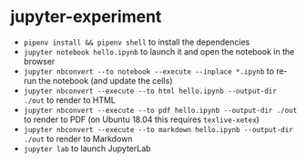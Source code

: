 # jupyter-experiment

* `pipenv install && pipenv shell` to install the dependencies
* `jupyter notebook hello.ipynb` to launch it and open the notebook in the browser
* `jupyter nbconvert --to notebook --execute --inplace *.ipynb` to re-run the notebook (and update the cells)
* `jupyter nbconvert --execute --to html hello.ipynb --output-dir ./out` to render to HTML
* `jupyter nbconvert --execute --to pdf hello.ipynb --output-dir ./out` to render to PDF (on Ubuntu 18.04 this requires `texlive-xetex`)
* `jupyter nbconvert --execute --to markdown hello.ipynb --output-dir ./out` to render to Markdown
* `jupyter lab` to launch JupyterLab
